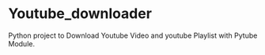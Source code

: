 # Youtube_downloader

Python project to Download Youtube Video and youtube Playlist with Pytube Module.
